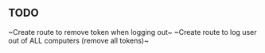 TODO
-----------
~Create route to remove token when logging out~
~Create route to log user out of ALL computers (remove all tokens)~